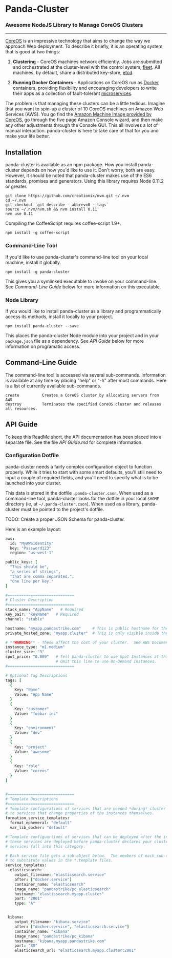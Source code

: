 Panda-Cluster
============

### Awesome NodeJS Library to Manage CoreOS Clusters

---
[CoreOS][1] is an impressive technology that aims to change the way we approach Web deployment.  To describe it briefly, it is an operating system that is good at two things:

1. **Clustering** - CoreOS machines network efficiently.  Jobs are submitted and orchestrated at the cluster-level with the control system, [fleet][2].  All machines, by default, share a distributed key-store, [etcd][3].

2. **Running Docker Containers** - Applications on CoreOS run as [Docker][4] containers, providing flexibility and encouraging developers to write their apps as a collection of fault-tolerant [microservices][5].


The problem is that managing these clusters can be a little tedious.  Imagine that you want to spin-up a cluster of 10 CoreOS machines on Amazon Web Services (AWS).  You go find the [Amazon Machine Image provided by CoreOS][6], go through the five page Amazon Console wizard, and then make any other adjustments through the Console GUI.  This all involves a lot of manual interaction. panda-cluster is here to take care of that for you and make your life better.


## Installation
panda-cluster is available as an npm package.  How you install panda-cluster depends on how you'd like to use it.  Don't worry, both are easy.  However, it should be noted that panda-cluster makes use of the ES6 standards, promises and generators.  Using this library requires Node 0.11.2 or greater.

  ```shell
  git clone https://github.com/creationix/nvm.git ~/.nvm
  cd ~/.nvm
  git checkout `git describe --abbrev=0 --tags`
  source ~/.nvm/nvm.sh && nvm install 0.11
  nvm use 0.11
  ```

  Compiling the CoffeeScript requires coffee-script 1.9+.
  ```shell
  npm install -g coffee-script
  ```

### Command-Line Tool
If you'd like to use panda-cluster's command-line tool on your local machine, install it globally.

  ```
  npm install -g panda-cluster
  ```

This gives you a symlinked executable to invoke on your command-line.  See *Command-Line Guide* below for more information on this executable.

### Node Library
If you would like to install panda-cluster as a library and programmatically access its methods, install it locally to your project.

  ```
  npm install panda-cluster --save
  ```

This places the panda-cluster Node module into your project and in your `package.json` file as a dependency.  See *API Guide* below for more information on programatic access.

## Command-Line Guide
The command-line tool is accessed via several sub-commands.  Information is available at any time by placing "help" or "-h" after most commands.  Here is a list of currently available sub-commands.

  ```
  create          Creates a CoreOS cluster by allocating servers from AWS
  destroy         Terminates the specified CoreOS cluster and releases all resources.
  ```

## API Guide
To keep this ReadMe short, the API documentation has been placed into a separate file.  See the file *API Guide.md* for complete information.

### Configuration Dotfile
panda-cluster needs a fairly complex configuration object to function properly.  While it tries to start with some smart defaults, you'll still need to input a couple of required fields, and you'll need to specify what is to be launched into your cluster.

This data is stored in the dotfile `.panda-cluster.cson`. When used as a command-line tool, panda-cluster looks for the dotfile in your local `$HOME` directory (ie, at `~/.panda-cluster.cson`).  When used as a library, panda-cluster must be pointed to the project's dotfile.

TODO: Create a proper JSON Schema for panda-cluster.

Here is an example layout:

```coffee
aws:
  id: "MyAWSIdentity"
  key: "Password123"
  region: "us-west-1"

public_keys: [
  "This should be",
  "a series of strings",
  "that are comma separated.",
  "One line per key."
]

#=============================
# Cluster Description
#=============================
stack_name: "AppName"   # Required
key_pair: "KeyName"   # Required
channel: "stable"

hostname: "myapp.pandastrike.com"     # This is public hostname for the "head" machine.  You must own the domain.
private_hosted_zone: "myapp.cluster"  # This is only visible inside the cluster and may be whatever you like.

# **WARNING** - These affect the cost of your cluster.  See AWS Documentation for pricing.
instance_type: "m1.medium"
cluster_size: "3"
spot_price: "0.009"   # Tell panda-cluster to use Spot Instances at this hourly rate.
                      # Omit this line to use On-Demand Instances.
#=============================

# Optional Tag Descriptions
tags: [
  {
    Key: "Name"
    Value: "App Name"
  }
  {
    Key: "customer"
    Value: "foobar-inc"
  }
  {
    Key: "environment"
    Value: "dev"
  }
  {
    Key: "project"
    Value: "awesome"
  }
  {
    Key: "role"
    Value: "coreos"
  }
]


#=============================
# Template Descriptions
#=============================
# Template configurations of services that are needed *during* cluster formation.  These are limited
# to services that change properties of the instances themselves.
formation_service_templates:
  format_ephemeral: "default"
  var_lib_docker: "default"

# Template configuartions of services that can be deployed after the instances are online.  However,
# these services are deployed before panda-cluster declares your cluster ready for access.  Most
# services fall into this category.

# Each service file gets a sub-object below.  The members of each sub-object are used (via MustacheJS)
# to substitute values in the *.template files.
service_templates:
  elasticsearch:
    output_filename: "elasticsearch.service"
    after: ["docker.service"]
    container_name: "elasticsearch"
    image_name: "pandastrike/pc_elasticsearch"
    hostname: "elasticsearch.myapp.cluster"
    port: "2001"
    type: "A"


 kibana:
    output_filename: "kibana.service"
    after: ["docker.service", "elasticsearch.service"]
    container_name: "kibana"
    image_name: "pandastrike/pc_kibana"
    hostname: "kibana.myapp.pandastrike.com"
    port: "80"
    elasticsearch_url: "elasticsearch.myapp.cluster:2001"
```








[1]:https://coreos.com/
[2]:https://coreos.com/blog/cluster-level-container-orchestration/
[3]:https://coreos.com/using-coreos/etcd/
[4]:https://www.docker.com/
[5]:http://martinfowler.com/articles/microservices.html
[6]:https://coreos.com/docs/running-coreos/cloud-providers/ec2/
